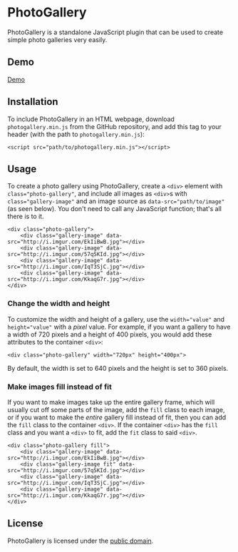 # PhotoGallery
PhotoGallery is a standalone JavaScript plugin that can be used to create simple photo galleries very easily.
## Demo
[Demo](https://jsfiddle.net/zjvtydo2/embedded/result/)
## Installation
To include PhotoGallery in an HTML webpage, download `photogallery.min.js` from the GitHub repository, and add this tag to your header (with the path to `photogallery.min.js`):

    <script src="path/to/photogallery.min.js"></script>
## Usage
To create a photo gallery using PhotoGallery, create a `<div>` element with `class="photo-gallery"`, and include all images as `<div>`s with `class="gallery-image"` and an image source as `data-src="path/to/image"` (as seen below). You don't need to call any JavaScript function; that's all there is to it.

    <div class="photo-gallery">
		<div class="gallery-image" data-src="http://i.imgur.com/EkIiBwB.jpg"></div>
		<div class="gallery-image" data-src="http://i.imgur.com/57q5KId.jpg"></div>
		<div class="gallery-image" data-src="http://i.imgur.com/IqT3SjC.jpg"></div>
		<div class="gallery-image" data-src="http://i.imgur.com/KkaqG7r.jpg"></div>
    </div>
### Change the width and height
To customize the width and height of a gallery, use the `width="value"` and `height="value"` with a *pixel* value. For example, if you want a gallery to have a width of 720 pixels and a height of 400 pixels, you would add these attributes to the container `<div>`:

    <div class="photo-gallery" width="720px" height="400px">
By default, the width is set to 640 pixels and the height is set to 360 pixels.
### Make images fill instead of fit
If you want to make images take up the entire gallery frame, which will usually cut off some parts of the image, add the `fill` class to each image, or if you want to make the *entire* gallery fill instead of fit, then you can add the `fill` class to the container `<div>`. If the container `<div>` has the `fill` class and you want a `<div>` to fit, add the `fit` class to said `<div>`.

    <div class="photo-gallery fill">
		<div class="gallery-image" data-src="http://i.imgur.com/EkIiBwB.jpg"></div>
		<div class="gallery-image fit" data-src="http://i.imgur.com/57q5KId.jpg"></div>
		<div class="gallery-image" data-src="http://i.imgur.com/IqT3SjC.jpg"></div>
		<div class="gallery-image" data-src="http://i.imgur.com/KkaqG7r.jpg"></div>
    </div>

## License
PhotoGallery is licensed under the [public domain](https://github.com/Qvcool/PhotoGallery/blob/master/LICENSE).
